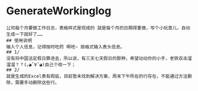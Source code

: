 # GenerateWorkinglog
	公司每个月要做工作日志，表格样式是现成的 就是每个月的日期得重做，写个小玩意儿，自动生成一下就好了……
	## 使用说明
    输入个人信息，记得按时吃药 啊呸~ 按格式输入表头信息。
    ## 1/ 
	没有将中国法定假日算进去，所以说，有三天七天假日的那种，希望动动你的小手，老铁双击溜溜溜？？(｡◕ˇ∀ˇ◕)自己个改一下；
    ## 2/ 
	就是生成的Excel表有瑕疵，目前暂未找到解决方案，周末下午所在的行存在，不能通过方法删除，需要手动删除这些行。